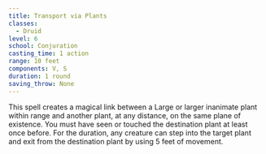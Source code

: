 ```yaml
---
title: Transport via Plants
classes:
  - Druid
level: 6
school: Conjuration
casting_time: 1 action
range: 10 feet
components: V, S
duration: 1 round
saving_throw: None
---
```


This spell creates a magical link between a Large or larger inanimate plant within range and another plant, at any distance, on the same plane of existence. You must have seen or touched the destination plant at least once before. For the duration, any creature can step into the target plant and exit from the destination plant by using 5 feet of movement.
